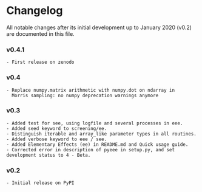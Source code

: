 # Changelog

All notable changes after its initial development up to January 2020 (v0.2) are documented in this file.

### v0.4.1
    - First release on zenodo

### v0.4
    - Replace numpy.matrix arithmetic with numpy.dot on ndarray in
      Morris sampling: no numpy deprecation warnings anymore

### v0.3
    - Added test for see, using logfile and several processes in eee.
    - Added seed keyword to screening/ee.
    - Distinguish iterable and array_like parameter types in all routines.
    - Added verbose keyword to eee / see.
    - Added Elementary Effects (ee) in README.md and Quick usage guide.
    - Corrected error in description of pyeee in setup.py, and set development status to 4 - Beta.

### v0.2
    - Initial release on PyPI
